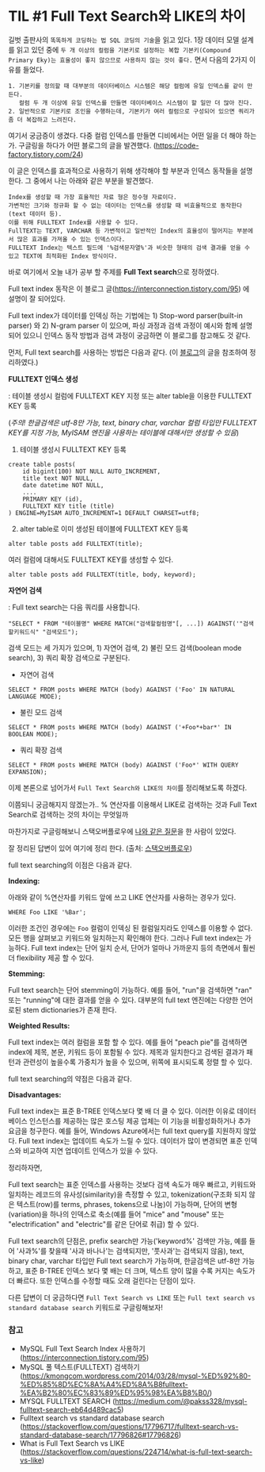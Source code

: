 # TIL #1  Full Text Search와 LIKE의 차이

길벗 출판사의 `똑똑하게 코딩하는 법 SQL 코딩의 기술`을 읽고 있다. 
1장 데이터 모델 설계를 읽고 있던 중에 
`두 개 이상의 컬럼을 기본키로 설정하는 복합 기본키(Compound Primary Eky)는 효율성이 좋지 않으므로 사용하지 않는 것이 좋다.` 면서 다음의 2가지 이유를 들었다.

```
1. 기본키를 정의할 때 대부분의 데이터베이스 시스템은 해당 컬럼에 유일 인덱스를 같이 만든다. 
   컬럼 두 개 이상에 유일 인덱스를 만들면 데이터베이스 시스템이 할 일만 더 많아 진다.
2. 일반적으로 기본키로 조인을 수행하는데, 기본키가 여러 컬럼으로 구성되어 있으면 쿼리가 좀 더 복잡하고 느려진다.
```

여기서 궁금증이 생겼다. 다중 컬럼 인덱스를 만들면 디비에서는 어떤 일을 더 해야 하는가.
구글링을 하다가 어떤 블로그의 글을 발견했다. (https://code-factory.tistory.com/24)

이 글은 인덱스를 효과적으로 사용하기 위해 생각해야 할 부분과 인덱스 동작들을 설명한다.
그 중에서 나는 아래와 같은 부분을 발견했다.
```
Index를 생성할 때 가장 효율적인 자료 형은 정수형 자료이다.
가변적인 크기와 정규화 할 수 없는 데이터는 인덱스를 생성할 때 비효율적으로 동작한다(text 데이터 등).
이를 위해 FULLTEXT Index를 사용할 수 있다.
FullTEXT는 TEXT, VARCHAR 등 가변적이고 일반적인 Index의 효율성이 떨어지는 부분에서 많은 효과를 가져올 수 있는 인덱스이다.
FULLTEXT Index는 텍스트 필드에 '%검색문자열%'과 비슷한 형태의 검색 결과를 얻을 수 있고 TEXT에 최적화된 Index 방식이다.
```

바로 여기에서 오늘 내가 공부 할 주제를 **Full Text search**으로 정하였다.

Full text index 동작은 이 블로그 글(https://interconnection.tistory.com/95) 에 설명이 잘 되어있다.

Full text index가 데이터를 인덱싱 하는 기법에는 1) Stop-word parser(built-in parser) 와 2) N-gram parser 이 있으며,
파싱 과정과 검색 과정이 예시와 함께 설명되어 있으니 인덱스 동작 방법과 검색 과정이 궁금하면 이 블로그를 참고해도 것 같다.

먼저, Full text search를 사용하는 방법은 다음과 같다.
(이 [블로그](https://kmongcom.wordpress.com/2014/03/28/mysql-%ED%92%80-%ED%85%8D%EC%8A%A4%ED%8A%B8fulltext-%EA%B2%80%EC%83%89%ED%95%98%EA%B8%B0/)의 글을 참조하여 정리하였다.)

**FULLTEXT 인덱스 생성**

: 테이블 생성시 컬럼에 FULLTEXT KEY 지정 또는 alter table을 이용한 FULLTEXT KEY 등록

(*주의!* *한글검색은 utf-8만 가능, text, binary char, varchar 컬럼 타입만 FULLTEXT KEY를 지정 가능,
  MyISAM 엔진을 사용하는 테이블에 대해서만 생성할 수 있음*)

1. 테이블 생성시 FULLTEXT KEY 등록

```{sql}
create table posts(
    id bigint(100) NOT NULL AUTO_INCREMENT,
    title text NOT NULL,
    date datetime NOT NULL,
    ....
    PRIMARY KEY (id),
    FULLTEXT KEY title (title)
) ENGINE=MyISAM AUTO_INCREMENT=1 DEFAULT CHARSET=utf8;
```

2. alter table로 이미 생성된 테이블에 FULLTEXT KEY 등록

```{sql}
alter table posts add FULLTEXT(title);
```
여러 컬럼에 대해서도 FULLTEXT KEY를 생성할 수 있다.

```{sql}
alter table posts add FULLTEXT(title, body, keyword);
```

**자연어 검색**

: Full text search는 다음 쿼리를 사용합니다.
```{sql}
"SELECT * FROM "테이블명" WHERE MATCH("검색할컬럼명"[, ...]) AGAINST('"검색할키워드식" "검색모드");
```
검색 모드는 세 가지가 있으며, 1) 자연어 검색, 2) 불린 모드 검색(boolean mode search), 3) 쿼리 확장 검색으로 구분된다.

* 자연어 검색
```{sql}
SELECT * FROM posts WHERE MATCH (body) AGAINST ('Foo' IN NATURAL LANGUAGE MODE);
```
* 불린 모드 검색
```{sql}
SELECT * FROM posts WHERE MATCH (body) AGAINST ('+Foo*+bar*' IN BOOLEAN MODE);
```
* 쿼리 확장 검색
```{sql}
SELECT * FROM posts WHERE MATCH (body) AGAINST ('Foo*' WITH QUERY EXPANSION);
```

이제 본론으로 넘어가서 `Full Text Search와 LIKE의 차이`를 정리해보도록 하겠다. 

이쯤되니 궁금해지지 않겠는가.. % 연산자를 이용해서 LIKE로 검색하는 것과 Full Text Search로 검색하는 것의 차이는 무엇일까

마찬가지로 구글링해보니 스택오버플로우에 [나와 같은 질문](https://stackoverflow.com/questions/224714/what-is-full-text-search-vs-like)을 한 사람이 있었다.

잘 정리된 답변이 있어 여기에 정리 한다.
(출처: [스택오버플로우](https://stackoverflow.com/questions/17796717/fulltext-search-vs-standard-database-search/17796826#17796826))

full text searching의 이점은 다음과 같다.

**Indexing:**

아래와 같이 %연산자를 키워드 앞에 쓰고 LIKE 연산자를 사용하는 경우가 있다.

`WHERE Foo LIKE '%Bar';`

이러한 조건인 경우에는 `Foo` 컬럼이 인덱싱 된 컬럼일지라도 인덱스를 이용할 수 없다. 모든 행을 살펴보고 키워드와 일치하는지 확인해야 한다.
그러나 Full text index는 가능하다. Full text index는 단어 일치 순서, 단어가 얼마나 가까운지 등의 측면에서 훨씬 더 flexibility 제공 할 수 있다.

**Stemming:**

Full text search는 단어 stemming이 가능하다. 예를 들어, "run"을 검색하면 "ran" 또는 "running"에 대한 결과를 얻을 수 있다. 
대부분의 full text 엔진에는 다양한 언어로된 stem dictionaries가 존재 한다.

**Weighted Results:**

Full text index는 여러 컬럼을 포함 할 수 있다. 예를 들어 "peach pie"를 검색하면 index에 제목, 본문, 키워드 등이 포함될 수 있다.
제목과 일치한다고 검색된 결과가 패턴과 관련성이 높을수록 가중치가 높을 수 있으며, 위쪽에 표시되도록 정렬 할 수 있다.


full text searching의 약점은 다음과 같다.

**Disadvantages:**

Full text index는 표준 B-TREE 인덱스보다 몇 배 더 클 수 있다. 이러한 이유로 데이터베이스 인스턴스를 제공하는 많은 호스팅 제공 업체는
이 기능을 비활성화하거나 추가 요금을 청구한다. 예를 들어, Windows Azure에서는 full text query를 지원하지 않았다.
Full text index는 업데이트 속도가 느릴 수 있다. 데이터가 많이 변경되면 표준 인덱스와 비교하여 지연 업데이트 인덱스가 있을 수 있다.

정리하자면,

Full text search는 표준 인덱스를 사용하는 것보다 검색 속도가 매우 빠르고, 키워드와 일치하는 레코드의 유사성(similarity)을 측정할 수 있고, 
tokenization(구조화 되지 않은 텍스트(row)를 terms, phrases, tokens으로 나눔)이 가능하며,
단어의 변형(variation)을 하나의 인덱스로 축소(예를 들어 "mice" and "mouse" 또는 "electrification" and "electric"를 같은 단어로 취급) 할 수 있다.

Full text search의 단점은,
prefix search만 가능('keyword%' 검색만 가능, 예를 들어 '사과%'를 찾을때 '사과 바나나'는 검색되지만, '풋사과'는 검색되지 않음), text, binary char, varchar 타입만 Full text search가 가능하며, 한글검색은 utf-8만 가능 하고, 표준 B-TREE 인덱스 보다 몇 배는 더 크며, 텍스트 양이 많을 수록 커지는 속도가 더 빠르다. 또한 인덱스를 수정할 때도 오래 걸린다는 단점이 있다.  


다른 답변이 더 궁금하다면 `Full Text Search vs LIKE` 또는 `Full text search vs standard database search` 키워드로 구글링해보자!

### 참고
* MySQL Full Text Search Index 사용하기 (https://interconnection.tistory.com/95)
* MySQL 풀 텍스트(FULLTEXT) 검색하기 (https://kmongcom.wordpress.com/2014/03/28/mysql-%ED%92%80-%ED%85%8D%EC%8A%A4%ED%8A%B8fulltext-%EA%B2%80%EC%83%89%ED%95%98%EA%B8%B0/)
* MYSQL FULLTEXT SEARCH (https://medium.com/@pakss328/mysql-fulltext-search-eb64d489cac5)
* Fulltext search vs standard database search (https://stackoverflow.com/questions/17796717/fulltext-search-vs-standard-database-search/17796826#17796826)
* What is Full Text Search vs LIKE (https://stackoverflow.com/questions/224714/what-is-full-text-search-vs-like)
